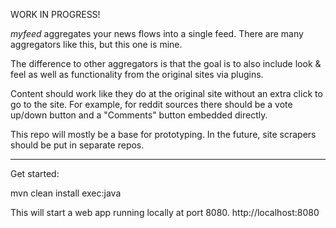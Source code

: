 
WORK IN PROGRESS!

*myfeed* aggregates your news flows into a single feed.
There are many aggregators like this, but this one is mine. 

The difference to other aggregators is that the goal is to also include look & feel as well as functionality from the original sites via plugins.

Content should work like they do at the original site without an extra click to go to the site. For example, for reddit sources there should be a vote up/down button and a "Comments" button embedded directly.



This repo will mostly be a base for prototyping. In the future, site scrapers should be put in separate repos.


---
Get started:

mvn clean install exec:java

This will start a web app running locally at port 8080.
http://localhost:8080


